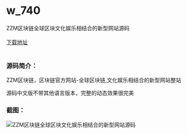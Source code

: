 # w_740
ZZM区块链全球区块文化娱乐相结合的新型网站源码
<br/></br>
[下载地址](https://www.uuid2.com/740.html "下载地址")
<br/></br>
<h3>源码简介：</h3>
<p>ZZM区块链，区块链官方网站-全球区块链,文化娱乐相结合的新型网站整站<p>
<p>源码中文版不带其他语言版本，完整的动态效果很完美<p>
<h3>截图：</h3>
<img src="https://www.uuid2.com/wp-content/uploads/img/202105/dd03337187.png" alt="ZZM区块链全球区块文化娱乐相结合的新型网站源码">
